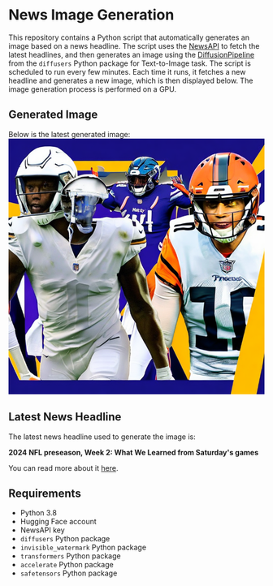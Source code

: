 # News Image Generation
This repository contains a Python script that automatically generates an image based on a news headline. The script uses the [NewsAPI](https://newsapi.org/) to fetch the latest headlines, and then generates an image using the [DiffusionPipeline](https://github.com/huggingface/diffusers) from the `diffusers` Python package for Text-to-Image task.
The script is scheduled to run every few minutes. Each time it runs, it fetches a new headline and generates a new image, which is then displayed below. The image generation process is performed on a GPU.

## Generated Image
Below is the latest generated image:
![Generated Image](image.png)

## Latest News Headline
The latest news headline used to generate the image is:

**2024 NFL preseason, Week 2: What We Learned from Saturday's games**

You can read more about it [here](https://news.google.com/rss/articles/CBMijwFBVV95cUxOM1FIQmp6MVBOLWVwWjFlemRaM0MweHRNMXJQVy1QM2NVaFZQQTBPcHRNek9kcnFZVVo0cmkwRjNfek9xamw1dzNCNUhxTExXbDBiMC03RDl3bkczREdDNHVDR1dkYnJXYnJlanFXa1k1RlFFZnRHbC1wRnpPU1RhaENselBEWnA3eVQ4cG1QMA?oc=5).

## Requirements
- Python 3.8
- Hugging Face account
- NewsAPI key
- `diffusers` Python package
- `invisible_watermark` Python package
- `transformers` Python package
- `accelerate` Python package
- `safetensors` Python package
